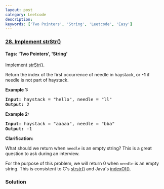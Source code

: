 ```yaml
---
layout: post
category: Leetcode
description: 
keywords: ['Two Pointers', 'String', 'Leetcode', 'Easy']
---
```

### [28. Implement strStr()](https://leetcode.com/problems/implement-strstr)

#### Tags: 'Two Pointers', 'String'

<div class="content__u3I1 question-content__JfgR"><div><p>Implement <a href="http://www.cplusplus.com/reference/cstring/strstr/" target="_blank">strStr()</a>.</p>
<p>Return the index of the first occurrence of needle in haystack, or <strong>-1</strong> if needle is not part of haystack.</p>
<p><strong>Example 1:</strong></p>
<pre><strong>Input:</strong> haystack = "hello", needle = "ll"
<strong>Output:</strong> 2
</pre>
<p><strong>Example 2:</strong></p>
<pre><strong>Input:</strong> haystack = "aaaaa", needle = "bba"
<strong>Output:</strong> -1
</pre>
<p><strong>Clarification:</strong></p>
<p>What should we return when <code>needle</code> is an empty string? This is a great question to ask during an interview.</p>
<p>For the purpose of this problem, we will return 0 when <code>needle</code> is an empty string. This is consistent to C's <a href="http://www.cplusplus.com/reference/cstring/strstr/" target="_blank">strstr()</a> and Java's <a href="https://docs.oracle.com/javase/7/docs/api/java/lang/String.html#indexOf(java.lang.String)" target="_blank">indexOf()</a>.</p>
</div></div>

### Solution
